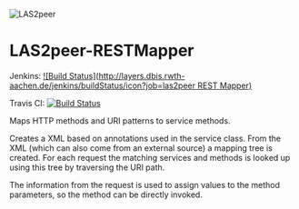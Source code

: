 ![LAS2peer](https://github.com/rwth-acis/LAS2peer/blob/master/img/logo/bitmap/las2peer-logo-128x128.png)

LAS2peer-RESTMapper
======================

Jenkins: [![Build Status](http://layers.dbis.rwth-aachen.de/jenkins/buildStatus/icon?job=las2peer REST Mapper)](http://layers.dbis.rwth-aachen.de/jenkins/job/las2peer%20REST%20Mapper/)

Travis CI: [![Build Status](https://travis-ci.org/rwth-acis/LAS2peer-RESTMapper.svg?branch=master)](https://travis-ci.org/rwth-acis/LAS2peer-RESTMapper)

Maps HTTP methods and URI patterns to service methods.

Creates a XML based on annotations used in the service class.
From the XML (which can also come from an external source) a mapping tree is created.
For each request the matching services and methods is looked up using this tree by traversing the URI path.

The information from the request is used to assign values to the method parameters, so the method can be directly invoked.
